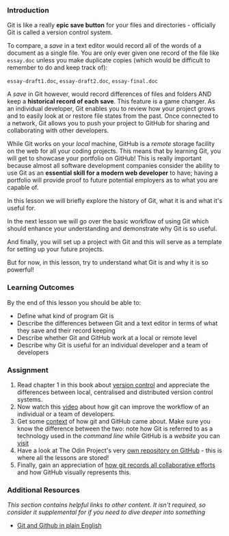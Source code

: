 ### <a id="introduction"></a>Introduction

Git is like a really **epic save button** for your files and directories - officially Git is called a version control system.

To compare, a *save* in a text editor would record all of the words of a document as a single file. You are only ever given one record of the file like `essay.doc` unless you make duplicate copies (which would be difficult to remember to do and keep track of):

`essay-draft1.doc`, `essay-draft2.doc`, `essay-final.doc`

A *save* in Git however, would record differences of files and folders AND keep a **historical record of each save**. This feature is a game changer. As an individual developer, Git enables you to review how your project grows and to easily look at or restore file states from the past. Once connected to a network, Git allows you to push your project to GitHub for sharing and collaborating with other developers.

While Git works on your *local* machine, GitHub is a *remote* storage facility on the web for all your coding projects. This means that by learning Git, you will get to showcase your portfolio on GitHub! This is really important because almost all software development companies consider the ability to use Git as an **essential skill for a modern web developer** to have; having a portfolio will provide proof to future potential employers as to what you are capable of.

In this lesson we will briefly explore the history of Git, what it is and what it's useful for.

In the next lesson we will go over the basic workflow of using Git which should enhance your understanding and demonstrate why Git is so useful.

And finally, you will set up a project with Git and this will serve as a template for setting up your future projects.

But for now, in this lesson, try to understand what Git is and why it is so powerful!

### <a id="learning-outcomes"></a>Learning Outcomes
By the end of this lesson you should be able to:

* Define what kind of program Git is
* Describe the differences between Git and a text editor in terms of what they save and their record keeping
* Describe whether Git and GitHub work at a local or remote level
* Describe why Git is useful for an individual developer and a team of developers

### <a id="assignment"></a>Assignment

<div class="lesson-content__panel" markdown="1">

  1. Read chapter 1 in this book about [version control](https://git-scm.com/book/en/v2/Getting-Started-About-Version-Control) and appreciate the differences between local, centralised and distributed version control systems.
  2. Now watch this [video](https://www.youtube.com/watch?v=8oRjP8yj2Wo) about how git can improve the workflow of an individual or a team of developers.
  3. Get some [context](https://www.youtube.com/watch?v=1h9_cB9mPT8&feature=youtu.be&t=13s) of how git and GitHub came about. Make sure you know the difference between the two: note how Git is referred to as a technology used in the *command line* while GitHub is a *website* you can [visit](https://github.com/)
  4. Have a look at The Odin Project's very [own repository on GitHub](https://github.com/TheOdinProject/curriculum) - this is where all the lessons are stored!
  5. Finally, gain an appreciation of [how git records all collaborative efforts](https://github.com/TheOdinProject/curriculum/graphs/contributors) and how GitHub visually represents this.

</div>

### <a id="additional-resources"></a>Additional Resources

*This section contains helpful links to other content. It isn't required, so consider it supplemental for if you need to dive deeper into something*

* [Git and Github in plain English](https://blog.red-badger.com/blog/2016/11/29/gitgithub-in-plain-english)
